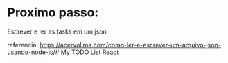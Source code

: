 # Proximo passo:

Escrever e ler as tasks em um json

referencia: https://acervolima.com/como-ler-e-escrever-um-arquivo-json-usando-node-js/# My TODO List React
